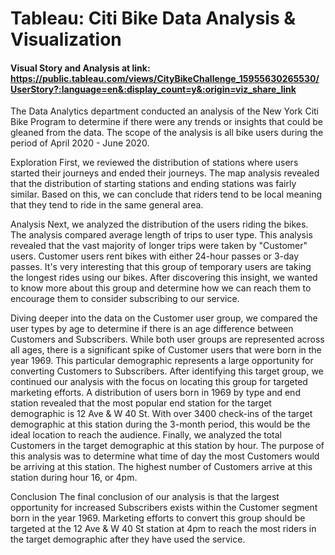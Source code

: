 # Tableau: Citi Bike Data Analysis & Visualization

#### Visual Story and Analysis at link: https://public.tableau.com/views/CityBikeChallenge_15955630265530/UserStory?:language=en&:display_count=y&:origin=viz_share_link

The Data Analytics department conducted an analysis of the New York Citi Bike Program to determine if there were any trends or insights that could be gleaned from the data. The scope of the analysis is all bike users during the period of April 2020 - June 2020.

Exploration
First, we reviewed the distribution of stations where users started their journeys and ended their journeys. The map analysis revealed that the distribution of starting stations and ending stations was fairly similar. Based on this, we can conclude that riders tend to be local meaning that they tend to ride in the same general area.

Analysis
Next, we analyzed the distribution of the users riding the bikes. The analysis compared average length of trips to user type. This analysis revealed that the vast majority of longer trips were taken by "Customer" users. Customer users rent bikes with either 24-hour passes or 3-day passes. It's very interesting that this group of temporary users are taking the longest rides using our bikes. After discovering this insight, we wanted to know more about this group and determine how we can reach them to encourage them to consider subscribing to our service.

Diving deeper into the data on the Customer user group, we compared the user types by age to determine if there is an age difference between Customers and Subscribers. While both user groups are represented across all ages, there is a significant spike of Customer users that were born in the year 1969. This particular demographic represents a large opportunity for converting Customers to Subscribers. After identifying this target group, we continued our analysis with the focus on locating this group for targeted marketing efforts. A distribution of users born in 1969 by type and end station revealed that the most popular end station for the target demographic is 12 Ave & W 40 St. With over 3400 check-ins of the target demographic at this station during the 3-month period, this would be the ideal location to reach the audience. Finally, we analyzed the total Customers in the target demographic at this station by hour. The purpose of this analysis was to determine what time of day the most Customers would be arriving at this station. The highest number of Customers arrive at this station during hour 16, or 4pm.

Conclusion
The final conclusion of our analysis is that the largest opportunity for increased Subscribers exists within the Customer segment born in the year 1969. Marketing efforts to convert this group should be targeted at the 12 Ave & W 40 St station at 4pm to reach the most riders in the target demographic after they have used the service.